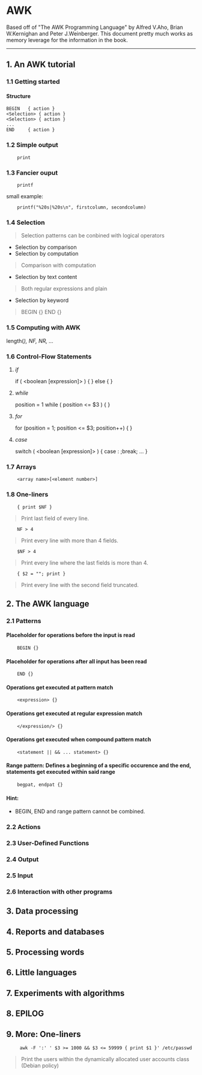# AWK
Based off of "The AWK Programming Language" by Alfred V.Aho, Brian W.Kernighan and Peter J.Weinberger.
This document pretty much works as memory leverage for the information in the book.

---

## 1. An AWK tutorial

### 1.1 Getting started

#### Structure

    BEGIN   { action }
    <Selection> { action }
    <Selection> { action }
    ...
    END     { action }


### 1.2 Simple output

        print


### 1.3 Fancier ouput

        printf


small example:

        printf("%20s|%20s\n", firstcolumn, secondcolumn)


### 1.4 Selection
> Selection patterns can be conbined with logical operators

  - Selection by comparison
  - Selection by computation
> Comparison with computation

  - Selection by text content
> Both regular expressions and plain

  - Selection by keyword
> BEGIN {}
> END {}


### 1.5 Computing with AWK

length(<var>), NF, NR, ...


### 1.6 Control-Flow Statements

  1. _if_

        if ( <boolean [expression]> ) {
                <statements>
        } else {
                <statements>
        }


  2. _while_

        position = 1
        while ( position <= $3 ) {
                <statements>
        }


  3. _for_

        for (position = 1; position <= $3; position++) {
                <statements>
        }


  4. _case_

        switch ( <boolean [expression]> ) {
                case <value>: <statements>;break;
                ...
        }


### 1.7 Arrays

        <array name>[<element number>]


### 1.8 One-liners

        { print $NF }
> Print last field of every line.

        NF > 4
> Print every line with more than 4 fields.

        $NF > 4
> Print every line where the last fields is more than 4.

        { $2 = ""; print }
> Print every line with the second field truncated.



## 2. The AWK language

### 2.1 Patterns

#### Placeholder for operations before the input is read

        BEGIN {}


#### Placeholder for operations after all input has been read

        END {}


#### Operations get executed at pattern match

        <expression> {}


#### Operations get executed at regular expression match

        </expression/> {}


#### Operations get executed when compound pattern match

        <statement || && ... statement> {}


#### Range pattern: Defines a beginning of a specific occurence and the end, statements get executed within said range

        begpat, endpat {}


#### Hint:

  - BEGIN, END and range pattern cannot be combined.


### 2.2 Actions



### 2.3 User-Defined Functions
### 2.4 Output
### 2.5 Input
### 2.6 Interaction with other programs

## 3. Data processing
## 4. Reports and databases
## 5. Processing words
## 6. Little languages
## 7. Experiments with algorithms
## 8. EPILOG

## 9. More: One-liners

         awk -F ':' ' $3 >= 1000 && $3 <= 59999 { print $1 }' /etc/passwd
> Print the users within the dynamically allocated user accounts class (Debian policy)
